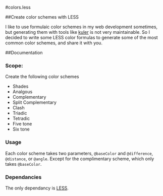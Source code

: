 #colors.less

##Create color schemes with LESS

I like to use formulaic color schemes in my web development sometimes,
but generating them with tools like [kuler][] is not very maintainable.
So I decided to write some LESS color formulas to generate some of the
most common color schemes, and share it with you.

##Documentation

### Scope:

Create the following color schemes

* Shades
* Analgous
* Complementary
* Split Complementary
* Clash
* Triadic
* Tetradic
* Five tone
* Six tone

### Usage

Each color scheme takes two parameters, `@baseColor` and `@difference`,
`@distance`, or `@angle`. Except for the complimentary scheme, which
only takes `@baseColor`.

### Dependancies

The only dependancy is [LESS][].

  [kuler]: https://kuler.adobe.com/
  [LESS]: http://lesscss.org/
